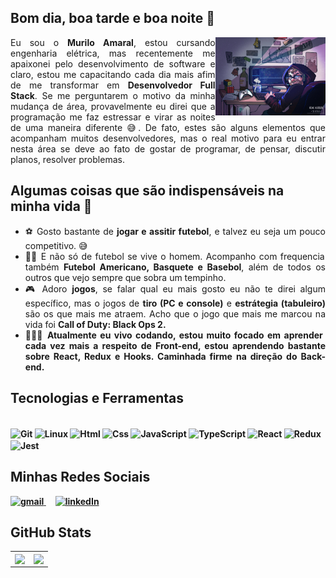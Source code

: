 ## Bom dia, boa tarde e boa noite 👋
<div align="justify">
 <img align="right" alt="img" src="https://github.com/FernandoRoldan93/FernandoRoldan93/blob/master/cover_image.jpg" width="35%" height="auto" />
  Eu sou o <strong>Murilo Amaral</strong>, estou cursando engenharia elétrica, mas recentemente me apaixonei pelo desenvolvimento de software e claro, estou me capacitando cada dia mais afim de me transformar em <strong>Desenvolvedor Full Stack</strong>. Se me perguntarem o motivo da minha mudança de área, provavelmente eu direi que a programação me faz estressar e virar as noites de uma maneira diferente 😅. De fato, estes são alguns elementos que acompanham muitos desenvolvedores, mas o real motivo para eu entrar nesta área se deve ao fato de gostar de programar, de pensar, discutir planos, resolver problemas.
 </div>
 
 
## Algumas coisas que são indispensáveis na minha vida 🤔

<ul align="justify">
  <li>⚽ Gosto bastante de <strong>jogar e assitir futebol</strong>, e talvez eu seja um pouco competitivo. 😅</li>
  <li>🏃🏻 E não só de futebol se vive o homem. Acompanho com frequencia também <strong>Futebol Americano, Basquete e Basebol</strong>, além de todos os outros que vejo sempre que sobra um tempinho.
  <li>🎮 Adoro <strong>jogos</strong>, se falar qual eu mais gosto eu não te direi algum específico, mas o jogos de <strong>tiro (PC e console)</strong> e <strong>estrátegia (tabuleiro)</strong> são os que mais me atraem. Acho que o jogo que mais me marcou na vida foi <strong>Call of Duty: Black Ops 2<strong/>.</li>
  <li>👨🏻‍💻 Atualmente eu vivo codando, estou muito focado em aprender cada vez mais a respeito de <strong>Front-end</strong>, estou aprendendo bastante sobre React, Redux e Hooks. Caminhada firme na direção do <strong>Back-end<strong/>.</li>
</ul>

## Tecnologias e Ferramentas
<div style="display: inline_block"><br>
  <img align="center" alt="Git" height="40" width="50" src="https://cdn.jsdelivr.net/gh/devicons/devicon/icons/git/git-original.svg"> 
  <img align="center" alt="Linux" height="40" width="50" src="https://cdn.jsdelivr.net/gh/devicons/devicon/icons/linux/linux-original.svg">
  <img align="center" alt="Html" height="40" width="50" src="https://cdn.jsdelivr.net/gh/devicons/devicon/icons/html5/html5-plain-wordmark.svg">
  <img align="center" alt="Css" height="40" width="50" src="https://cdn.jsdelivr.net/gh/devicons/devicon/icons/css3/css3-plain-wordmark.svg">
  <img align="center" alt="JavaScript" height="40" width="50" src="https://cdn.jsdelivr.net/gh/devicons/devicon/icons/javascript/javascript-original.svg">
  <img align="center" alt="TypeScript" height="40" width="50" src="https://cdn.jsdelivr.net/gh/devicons/devicon/icons/typescript/typescript-original.svg">
  <img align="center" alt="React" height="40" width="50" src="https://cdn.jsdelivr.net/gh/devicons/devicon/icons/react/react-original-wordmark.svg">
  <img align="center" alt="Redux" height="40" width="50" src="https://cdn.jsdelivr.net/gh/devicons/devicon/icons/redux/redux-original.svg">
  <img align="center" alt="Jest" height="40" width="50" src="https://cdn.jsdelivr.net/gh/devicons/devicon/icons/jest/jest-plain.svg">
</div>

## Minhas Redes Sociais
<div>
  <a style="margin-right: 15px;" href="mailto:muralha2000@gmail.com" target="_blank">
    <img width="64px" alt="gmail" src="https://clipartpngfree.com/save/internet/computer_icons_gmail_google_account.png" />
  </a>
  <a style="margin-right: 15px;" href="https://www.linkedin.com/in/muriloas/" target="_blank">
    <img width="64px" alt="linkedIn" src="https://cdn-icons-png.flaticon.com/512/145/145807.png" />
  </a>
</div>

## GitHub Stats
<table>
<tr><td>

  <a href="https://github.com/anuraghazra/github-readme-stats" rel="noopener noreferrer" target="_blank">
    <img align="center" src="https://github-readme-stats.vercel.app/api?username=MuriloAmarals&show_icons=true&theme=blue-green" />
  </a>

</td><td>

  <a href="https://github.com/anuraghazra/github-readme-stats" rel="noopener noreferrer" target="_blank" target="_blank">
    <img align="center" src="https://github-readme-stats.vercel.app/api/top-langs/?username=MuriloAmarals&layout=compact&theme=blue-green" />
  </a>

</td></tr>
</table>


<!--
**GabrielCoruja/GabrielCoruja** is a ✨ _special_ ✨ repository because its `README.md` (this file) appears on your GitHub profile.

Here are some ideas to get you started:

- 🔭 I’m currently working on ...
- 🌱 I’m currently learning ...
- 👯 I’m looking to collaborate on ...
- 🤔 I’m looking for help with ...
- 💬 Ask me about ...
- 📫 How to reach me: ...
- 😄 Pronouns: ...
- ⚡ Fun fact: ...
-->
